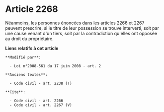 # Article 2268

Néanmoins, les personnes énoncées dans les articles 2266 et 2267 peuvent prescrire, si le titre de leur possession se trouve
interverti, soit par une cause venant d'un tiers, soit par la contradiction qu'elles ont opposée au droit du propriétaire.

**Liens relatifs à cet article**

	**Modifié par**:

	  - Loi n°2008-561 du 17 juin 2008 - art. 2

	**Anciens textes**:

	  - Code civil - art. 2238 (T)

	**Cite**:

	  - Code civil - art. 2266
	  - Code civil - art. 2267 (V)
